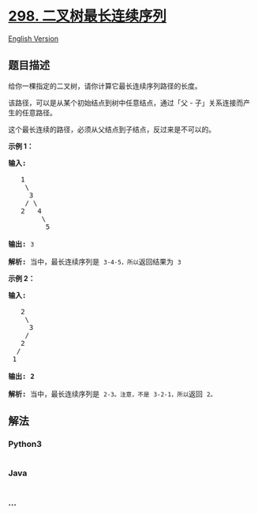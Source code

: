 # [298. 二叉树最长连续序列](https://leetcode-cn.com/problems/binary-tree-longest-consecutive-sequence)

[English Version](https://github.com/yanglr/leetcode-ac/blob/master/assets/0200-0299/0298.Binary%20Tree%20Longest%20Consecutive%20Sequence/README_EN.md)

## 题目描述

<!-- 这里写题目描述 -->

<p>给你一棵指定的二叉树，请你计算它最长连续序列路径的长度。</p>

<p>该路径，可以是从某个初始结点到树中任意结点，通过「父 - 子」关系连接而产生的任意路径。</p>

<p>这个最长连续的路径，必须从父结点到子结点，反过来是不可以的。</p>

<p><strong>示例 1：</strong></p>

<pre><strong>输入:</strong>

   1
    \
     3
    / \
   2   4
        \
         5

<strong>输出:</strong> <code>3</code>

<strong>解析: </strong>当中，最长连续序列是 <code>3-4-5，所以</code>返回结果为 <code>3</code></pre>

<p><strong>示例 2：</strong></p>

<pre><strong>输入:

</strong>   2
    \
     3
    / 
   2    
  / 
 1

<strong>输出: 2 

解析: </strong>当中，最长连续序列是 <code>2-3。注意，不是</code> <code>3-2-1，所以</code>返回 <code>2。</code></pre>


## 解法

<!-- 这里可写通用的实现逻辑 -->

<!-- tabs:start -->

### **Python3**

<!-- 这里可写当前语言的特殊实现逻辑 -->

```python

```

### **Java**

<!-- 这里可写当前语言的特殊实现逻辑 -->

```java

```

### **...**

```

```

<!-- tabs:end -->
